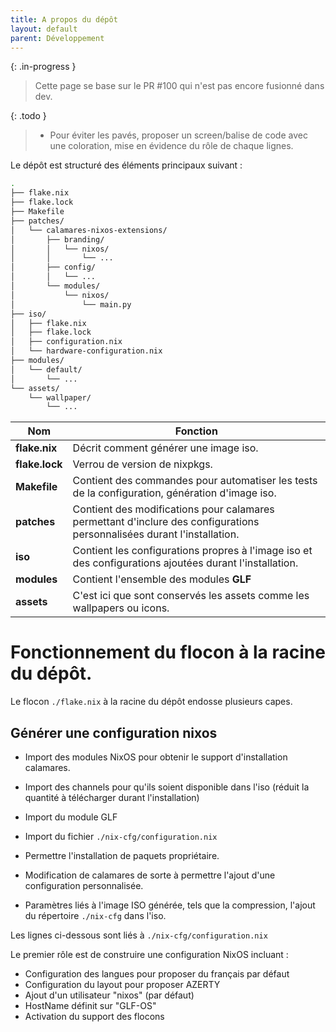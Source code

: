 ```yaml
---
title: A propos du dépôt 
layout: default
parent: Développement
---
```


{: .in-progress }
> Cette page se base sur le PR #100 qui n'est pas encore fusionné dans dev. 

{: .todo }
> - Pour éviter les pavés, proposer un screen/balise de code avec une coloration, mise en évidence du rôle de chaque lignes.

Le dépôt est structuré des éléments principaux suivant : 

```bash
.
├── flake.nix
├── flake.lock
├── Makefile
├── patches/
│   └── calamares-nixos-extensions/
│       ├── branding/
│       │   └── nixos/
│       │       └── ...
│       ├── config/
│       │   └── ...
│       └── modules/
│           └── nixos/
│               └── main.py
├── iso/
│   ├── flake.nix
│   ├── flake.lock
│   ├── configuration.nix
│   └── hardware-configuration.nix
├── modules/
│   └── default/
│       └── ...
└── assets/
    └── wallpaper/
        └── ...
```

| Nom            | Fonction                                                                                                                |
|----------------|-------------------------------------------------------------------------------------------------------------------------|
| **flake.nix**  | Décrit comment générer une image iso.                                                                                   |
| **flake.lock** | Verrou de version de nixpkgs.                                                                                           |
| **Makefile**   | Contient des commandes pour automatiser les tests de la configuration, génération d'image iso.                          |
| **patches**    | Contient des modifications pour calamares permettant d'inclure des configurations personnalisées durant l'installation. |
| **iso**    | Contient les configurations propres à l'image iso et des configurations ajoutées durant l'installation.                 |
| **modules**    | Contient l'ensemble des modules **GLF**                                                                                 |
| **assets**     | C'est ici que sont conservés les assets comme les wallpapers ou icons.                                                  |

# Fonctionnement du flocon à la racine du dépôt. 

Le flocon `./flake.nix` à la racine du dépôt endosse plusieurs capes. 

## Générer une configuration nixos 

- Import des modules NixOS pour obtenir le support d'installation calamares. 
- Import des channels pour qu'ils soient disponible dans l'iso (réduit la quantité à télécharger durant l'installation)
- Import du module GLF
- Import du fichier `./nix-cfg/configuration.nix`

- Permettre l'installation de paquets propriétaire. 
- Modification de calamares de sorte à permettre l'ajout d'une configuration personnalisée. 

- Paramètres liés à l'image ISO générée, tels que la compression, l'ajout du répertoire `./nix-cfg` dans l'iso.

Les lignes ci-dessous sont liés à `./nix-cfg/configuration.nix`

Le premier rôle est de construire une configuration NixOS incluant : 
- Configuration des langues pour proposer du français par défaut 
- Configuration du layout pour proposer AZERTY
- Ajout d'un utilisateur "nixos" (par défaut)
- HostName définit sur "GLF-OS"
- Activation du support des flocons













